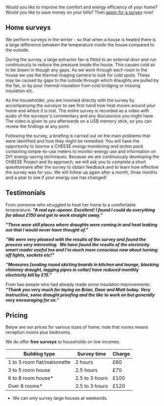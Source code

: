
<p class="lead">Would you like to improve the
comfort and energy efficiency of your home? Would you like to save money on
your bills? Then <a href="/apply-for-a-survey">apply for a survey</a> now!</p>

## Home surveys

We perform surveys in the winter - so that when a house is heated there is a
large difference between the temperature inside the house compared to the
outside.

During the survey, a large extractor fan is fitted to an external door and run
continuously to reduce the pressure inside the house. This causes cold air to
be drawn in though any gaps. As we work through each room in the house we use
the thermal imaging camera to look for cold spots. These may be caused by gaps
to the outside through which draughts are pulled by the fan, or by poor thermal
insulation from cold bridging or missing insulation etc.

As the householder, you are involved directly with the survey by accompanying
the surveyor to see first hand how heat moves around your home and where it is
lost.  The entire survey is recorded as a video with audio of the surveyor's
commentary and any discussions you might have. The video is given to you
afterwards on a USB memory stick, so you can review the findings at any point.

Following the survey, a briefing is carried out on the main problems that
were identified and how they might be remedied. You will have the opportunity
to borrow a CHEESE *energy monitoring and action pack* containing
simple-to-use meters to monitor energy use and information on DIY energy-saving
techniques.  Because we are continuously developing the CHEESE Project and its
approach, we will ask you to complete a short questionnaire after the survey to
obtain feedback and to learn how effective the survey was for you. We will
follow up again after a month, three months and a year to see if your energy
use has changed!

## Testimonials

From someone who struggled to heat her home to a comfortable temperature:
***"A real eye-opener. Excellent! I found I could do everything for
about £150 and got to work straight away."***

***"There were still places where draughts were coming in and heat
leaking out that I would never have thought of."***

***"We were very pleased with the results of the survey and found the process
very interesting.  We have found the results of the electricity smart reader
useful too and I'm much more conscious now about turning off lights, sockets
etc!"***

***“Measures [sealing round skirting boards in kitchen and lounge, blocking
chimney draught, lagging pipes in cellar] have reduced monthly electricity bill
by £15.”***

From two people who had already made some insulation improvements: ***"Thank
you very much for laying on Brian, Dave and Matt today. Very instructive, some
draught proofing and the like to work on but generally very encouraging for
us."***

## Pricing

Below are our prices for various sizes of home; note that rooms means
reception rooms plus bedrooms.

We do offer **free surveys** to households on low incomes.

<table class="table">
  <thead>
    <tr>
      <th>Building type</th>
      <th>Survey time</th>
      <th>Charge</th>
    </tr>
  </thead>
  <tbody>
    <tr>
      <td>1 to 3 room flat/maisonette</td>
      <td>2 hours</td>
      <td>&pound;60</td>
    </tr>
    <tr>
      <td>3 to 5 room house</td>
      <td>2.5 hours</td>
      <td>&pound;70</td>
    </tr>
    <tr>
      <td>6 to 8 room house*</td>
      <td>2.5 to 3 hours</td>
      <td>&pound;100</td>
    </tr>
    <tr>
      <td>Over 8 rooms*</td>
      <td>2.5 to 3 hours</td>
      <td>&pound;120</td>
    </tr>
  </tbody>
</table>

* We can only survey large houses at weekends.

